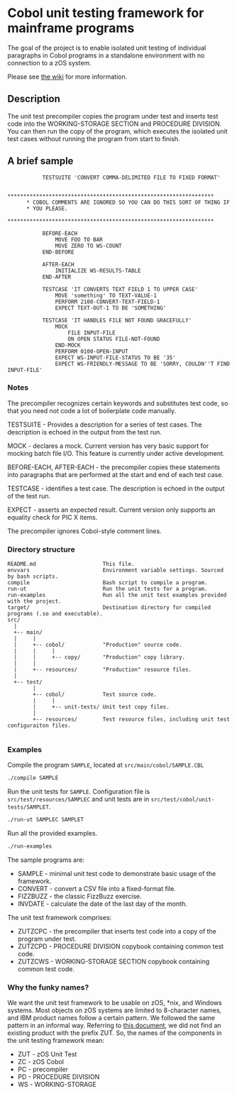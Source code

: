 # Cobol unit testing framework for mainframe programs

The goal of the project is to enable isolated unit testing of individual paragraphs in Cobol programs in a standalone environment with no connection to a zOS system. 

Please see [the wiki](https://github.com/neopragma/cobol-unit-test/wiki) for more information.

## Description

The unit test precompiler copies the program under test and inserts test code into the WORKING-STORAGE SECTION and PROCEDURE DIVISION. You can then run the copy of the program, which executes the isolated unit test cases without running the program from start to finish.

## A brief sample

```
           TESTSUITE 'CONVERT COMMA-DELIMITED FILE TO FIXED FORMAT' 

      *****************************************************************
      * COBOL COMMENTS ARE IGNORED SO YOU CAN DO THIS SORT OF THING IF
      * YOU PLEASE.
      *****************************************************************  

           BEFORE-EACH
               MOVE FOO TO BAR
               MOVE ZERO TO WS-COUNT
           END-BEFORE

           AFTER-EACH
               INITIALIZE WS-RESULTS-TABLE
           END-AFTER

           TESTCASE 'IT CONVERTS TEXT FIELD 1 TO UPPER CASE' 
               MOVE 'something' TO TEXT-VALUE-1
               PERFORM 2100-CONVERT-TEXT-FIELD-1
               EXPECT TEXT-OUT-1 TO BE 'SOMETHING'

           TESTCASE 'IT HANDLES FILE NOT FOUND GRACEFULLY'
               MOCK
                   FILE INPUT-FILE 
                   ON OPEN STATUS FILE-NOT-FOUND
               END-MOCK    
               PERFORM 0100-OPEN-INPUT
               EXPECT WS-INPUT-FILE-STATUS TO BE '35'
               EXPECT WS-FRIENDLY-MESSAGE TO BE 'SORRY, COULDN''T FIND INPUT-FILE'
```

### Notes

The precompiler recognizes certain keywords and substitutes test code, so that you need not code a lot of boilerplate code manually.

TESTSUITE - Provides a description for a series of test cases. The description is echoed in the output from the test run.

MOCK - declares a mock. Current version has very basic support for mocking batch file I/O. This feature is currently under active development.

BEFORE-EACH, AFTER-EACH - the precompiler copies these statements into paragraphs that are performed at the start and end of each test case.

TESTCASE - identifies a test case. The description is echoed in the output of the test run.

EXPECT - asserts an expected result. Current version only supports an equality check for PIC X items. 

The precompiler ignores Cobol-style comment lines.


### Directory structure

```
README.md                     This file.
envvars                       Environment variable settings. Sourced by bash scripts.
compile                       Bash script to compile a program.
run-ut                        Run the unit tests for a program.
run-examples                  Run all the unit test examples provided with the project.
target/                       Destination directory for compiled programs (.so and executable).
src/
  |
  +-- main/
  |     |
  |     +-- cobol/            "Production" source code.
  |     |     |
  |     |     +-- copy/       "Production" copy library.
  |     |
  |     +-- resources/        "Production" resource files.
  |
  +-- test/  
        |
        +-- cobol/            Test source code.
        |     |
        |     +-- unit-tests/ Unit test copy files.
        |
        +-- resources/        Test resource files, including unit test configuraiton files.
  
```

### Examples

Compile the program ```SAMPLE```, located at ```src/main/cobol/SAMPLE.CBL```

```sh
./compile SAMPLE
```

Run the unit tests for ```SAMPLE```. Configuration file is ```src/test/resources/SAMPLEC``` and unit tests are in ```src/test/cobol/unit-tests/SAMPLET```.

```sh
./run-ut SAMPLEC SAMPLET
```

Run all the provided examples.

```sh
./run-examples
```

The sample programs are:

* SAMPLE - minimal unit test code to demonstrate basic usage of the framework.
* CONVERT - convert a CSV file into a fixed-format file.
* FIZZBUZZ - the classic FizzBuzz exercise.
* INVDATE - calculate the date of the last day of the month.

The unit test framework comprises:

* ZUTZCPC - the precompiler that inserts test code into a copy of the program under test.
* ZUTZCPD - PROCEDURE DIVISION copybook containing common test code.
* ZUTZCWS - WORKING-STORAGE SECTION copybook containing common test code.

### Why the funky names?

We want the unit test framework to be usable on zOS, *nix, and Windows systems. Most objects on zOS systems are limited to 8-character names, and IBM product names follow a certain pattern. We followed the same pattern in an informal way. Referring to [this document](http://www-01.ibm.com/support/knowledgecenter/SSLTBW_1.13.0/com.ibm.zos.r13.bpxa800/bpxza8c008.htm), we did not find an existing product with the prefix ZUT. So, the names of the components in the unit testing framework mean:

* ZUT - zOS Unit Test
* ZC - zOS Cobol
* PC - precompiler
* PD - PROCEDURE DIVISION
* WS - WORKING-STORAGE
